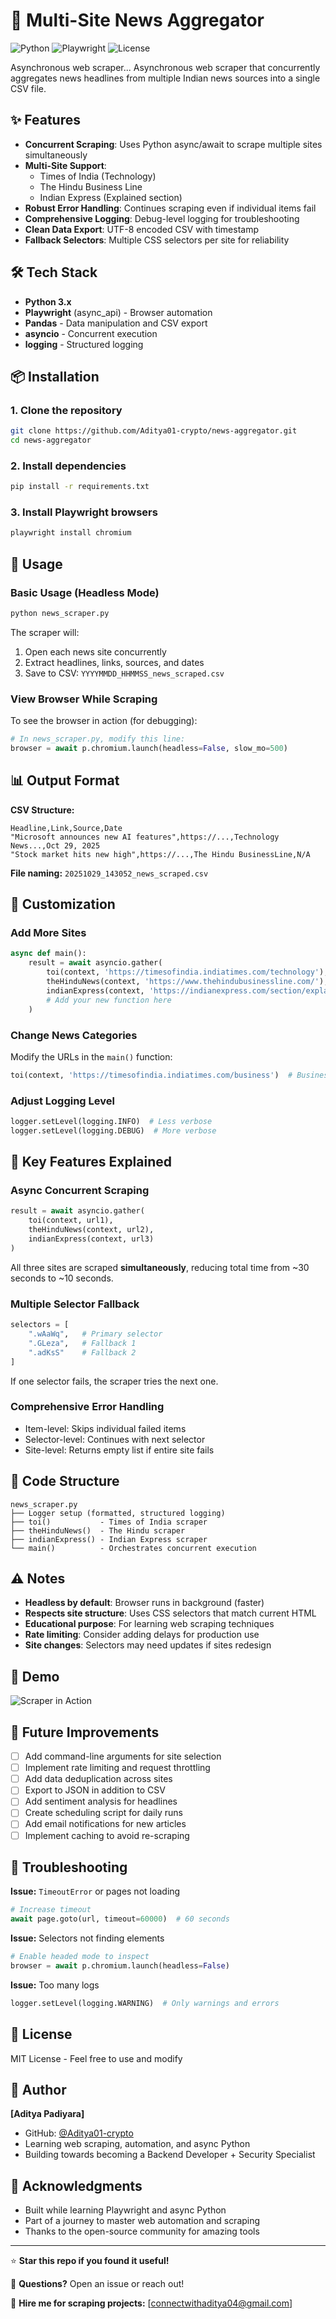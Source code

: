 # 📰 Multi-Site News Aggregator

![Python](https://img.shields.io/badge/python-3.8+-blue.svg)
![Playwright](https://img.shields.io/badge/playwright-async-green.svg)
![License](https://img.shields.io/badge/license-MIT-blue.svg)

Asynchronous web scraper...
Asynchronous web scraper that concurrently aggregates news headlines from multiple Indian news sources into a single CSV file.

## ✨ Features

- **Concurrent Scraping**: Uses Python async/await to scrape multiple sites simultaneously
- **Multi-Site Support**: 
  - Times of India (Technology)
  - The Hindu Business Line
  - Indian Express (Explained section)
- **Robust Error Handling**: Continues scraping even if individual items fail
- **Comprehensive Logging**: Debug-level logging for troubleshooting
- **Clean Data Export**: UTF-8 encoded CSV with timestamp
- **Fallback Selectors**: Multiple CSS selectors per site for reliability

## 🛠️ Tech Stack

- **Python 3.x**
- **Playwright** (async_api) - Browser automation
- **Pandas** - Data manipulation and CSV export
- **asyncio** - Concurrent execution
- **logging** - Structured logging

## 📦 Installation

### 1. Clone the repository
```bash
git clone https://github.com/Aditya01-crypto/news-aggregator.git
cd news-aggregator
```

### 2. Install dependencies
```bash
pip install -r requirements.txt
```

### 3. Install Playwright browsers
```bash
playwright install chromium
```

## 🚀 Usage

### Basic Usage (Headless Mode)
```bash
python news_scraper.py
```

The scraper will:
1. Open each news site concurrently
2. Extract headlines, links, sources, and dates
3. Save to CSV: `YYYYMMDD_HHMMSS_news_scraped.csv`

### View Browser While Scraping
To see the browser in action (for debugging):
```python
# In news_scraper.py, modify this line:
browser = await p.chromium.launch(headless=False, slow_mo=500)
```

## 📊 Output Format

**CSV Structure:**
```csv
Headline,Link,Source,Date
"Microsoft announces new AI features",https://...,Technology News...,Oct 29, 2025
"Stock market hits new high",https://...,The Hindu BusinessLine,N/A
```

**File naming:** `20251029_143052_news_scraped.csv`

## 🔧 Customization

### Add More Sites
```python
async def main():
    result = await asyncio.gather(
        toi(context, 'https://timesofindia.indiatimes.com/technology'),
        theHinduNews(context, 'https://www.thehindubusinessline.com/'),
        indianExpress(context, 'https://indianexpress.com/section/explained/'),
        # Add your new function here
    )
```

### Change News Categories
Modify the URLs in the `main()` function:
```python
toi(context, 'https://timesofindia.indiatimes.com/business')  # Business instead of Tech
```

### Adjust Logging Level
```python
logger.setLevel(logging.INFO)  # Less verbose
logger.setLevel(logging.DEBUG)  # More verbose
```

## 🎯 Key Features Explained

### Async Concurrent Scraping
```python
result = await asyncio.gather(
    toi(context, url1),
    theHinduNews(context, url2),
    indianExpress(context, url3)
)
```
All three sites are scraped **simultaneously**, reducing total time from ~30 seconds to ~10 seconds.

### Multiple Selector Fallback
```python
selectors = [
    ".wAaWq",   # Primary selector
    ".GLeza",   # Fallback 1
    ".adKsS"    # Fallback 2
]
```
If one selector fails, the scraper tries the next one.

### Comprehensive Error Handling
- Item-level: Skips individual failed items
- Selector-level: Continues with next selector
- Site-level: Returns empty list if entire site fails

## 📝 Code Structure
```
news_scraper.py
├── Logger setup (formatted, structured logging)
├── toi()           - Times of India scraper
├── theHinduNews()  - The Hindu scraper
├── indianExpress() - Indian Express scraper
└── main()          - Orchestrates concurrent execution
```

## ⚠️ Notes

- **Headless by default**: Browser runs in background (faster)
- **Respects site structure**: Uses CSS selectors that match current HTML
- **Educational purpose**: For learning web scraping techniques
- **Rate limiting**: Consider adding delays for production use
- **Site changes**: Selectors may need updates if sites redesign

## 📸 Demo

![Scraper in Action](screenshot.png)

## 🚧 Future Improvements

- [ ] Add command-line arguments for site selection
- [ ] Implement rate limiting and request throttling
- [ ] Add data deduplication across sites
- [ ] Export to JSON in addition to CSV
- [ ] Add sentiment analysis for headlines
- [ ] Create scheduling script for daily runs
- [ ] Add email notifications for new articles
- [ ] Implement caching to avoid re-scraping

## 🐛 Troubleshooting

**Issue:** `TimeoutError` or pages not loading
```python
# Increase timeout
await page.goto(url, timeout=60000)  # 60 seconds
```

**Issue:** Selectors not finding elements
```python
# Enable headed mode to inspect
browser = await p.chromium.launch(headless=False)
```

**Issue:** Too many logs
```python
logger.setLevel(logging.WARNING)  # Only warnings and errors
```

## 📄 License

MIT License - Feel free to use and modify

## 👤 Author

**[Aditya Padiyara]**
- GitHub: [@Aditya01-crypto](https://github.com/Aditya01-crypto)
- Learning web scraping, automation, and async Python
- Building towards becoming a Backend Developer + Security Specialist

## 🙏 Acknowledgments

- Built while learning Playwright and async Python
- Part of a journey to master web automation and scraping
- Thanks to the open-source community for amazing tools

---

⭐ **Star this repo if you found it useful!**

💬 **Questions?** Open an issue or reach out!


📧 **Hire me for scraping projects:** [connectwithaditya04@gmail.com]
